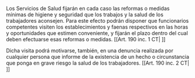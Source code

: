 Los Servicios de Salud fijarán en cada caso las reformas o medidas mínimas de higiene y seguridad que los trabajos y la salud de los trabajadores aconsejen. Para este efecto podrán disponer que funcionarios competentes visiten los establecimientos y faenas respectivos en las horas y oportunidades que estimen conveniente, y fijarán el plazo dentro del cual deben efectuarse esas reformas o medidas. [[Art. 190 inc. 1 CT| ]]

Dicha visita podrá motivarse, también, en una denuncia realizada por cualquier persona que informe de la existencia de un hecho o circunstancia que ponga en grave riesgo la salud de los trabajadores. [[Art. 190 inc. 2 CT| ]]